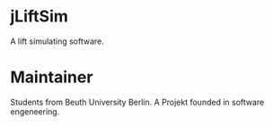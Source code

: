 jLiftSim
========

A lift simulating software.

Maintainer
==========
Students from Beuth University Berlin.
A Projekt founded in software engeneering.

